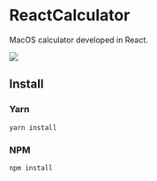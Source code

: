 # ReactCalculator
MacOS calculator developed in React.

![](/ReactCalculator/calculator/public/calculator.png)


## Install
### Yarn
```
yarn install
```
### NPM
```
npm install
```
